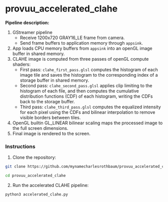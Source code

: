 # provuu_accelerated_clahe

**Pipeline description:**
1. GStreamer pipeline
    * Receive 1200x720 GRAY16_LE frame from camera.
    * Send frame buffers to application memory through `appsink`.
2. App loads CPU memory buffers from `appsink` into an openGL image buffer in shared memory.
3. CLAHE image is computed from three passes of openGL compute shaders:
    * First pass: `clahe_first_pass.glsl` computes the histogram of each image tile and saves the histogram to the corresponding index of a storage buffer in shared memory.
    * Second pass: `clahe_second_pass.glsl` applies clip limiting to the histogram of each file, and then computes the cumulative distribution functions (CDF) of each histogram, writing the CDFs back to the storage buffer.
    * Third pass: `clahe_third_pass.glsl` computes the equalized intensity for each pixel using the CDFs and bilinear interpolation to remove visible borders between tiles. 
4. OpenGL builtin GL_LINEAR bilinear scaling maps the processed image to the full screen dimensions.
5. Final image is rendered to the screen.

### Instructions

1. Clone the repository:
```bash
git clone https://github.com/mynamecharlesrothbaum/provuu_accelerated_clahe.git
```
```bash
cd provuu_accelerated_clahe
```

2. Run the accelerated CLAHE pipeline:

```bash
python3 accelerated_clahe.py
```
